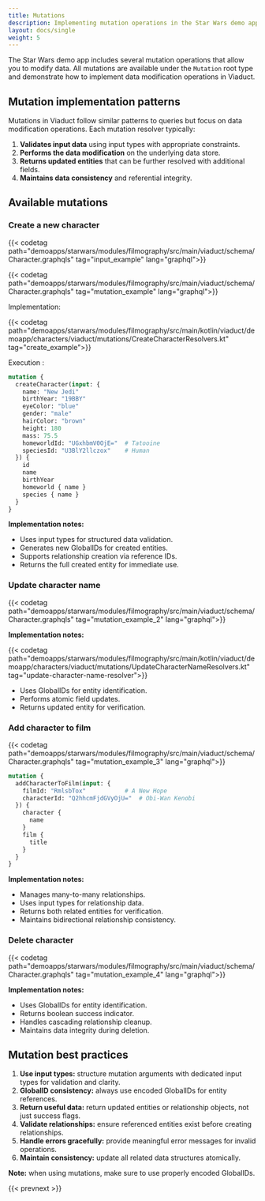 ```yaml
---
title: Mutations
description: Implementing mutation operations in the Star Wars demo app using Viaduct.
layout: docs/single
weight: 5
---
```


The Star Wars demo app includes several mutation operations that allow you to modify data. All mutations are available
under the `Mutation` root type and demonstrate how to implement data modification operations in Viaduct.

## Mutation implementation patterns

Mutations in Viaduct follow similar patterns to queries but focus on data modification operations. Each mutation
resolver typically:

1. **Validates input data** using input types with appropriate constraints.
2. **Performs the data modification** on the underlying data store.
3. **Returns updated entities** that can be further resolved with additional fields.
4. **Maintains data consistency** and referential integrity.

## Available mutations

### Create a new character

{{< codetag path="demoapps/starwars/modules/filmography/src/main/viaduct/schema/Character.graphqls" tag="input_example" lang="graphql">}}

{{< codetag path="demoapps/starwars/modules/filmography/src/main/viaduct/schema/Character.graphqls" tag="mutation_example" lang="graphql">}}

Implementation:

{{< codetag path="demoapps/starwars/modules/filmography/src/main/kotlin/viaduct/demoapp/characters/viaduct/mutations/CreateCharacterResolvers.kt" tag="create_example">}}

Execution :

```graphql
mutation {
  createCharacter(input: {
    name: "New Jedi"
    birthYear: "19BBY"
    eyeColor: "blue"
    gender: "male"
    hairColor: "brown"
    height: 180
    mass: 75.5
    homeworldId: "UGxhbmV0OjE="  # Tatooine
    speciesId: "U3BlY2llczox"    # Human
  }) {
    id
    name
    birthYear
    homeworld { name }
    species { name }
  }
}
```

**Implementation notes:**

- Uses input types for structured data validation.
- Generates new GlobalIDs for created entities.
- Supports relationship creation via reference IDs.
- Returns the full created entity for immediate use.

### Update character name

{{< codetag path="demoapps/starwars/modules/filmography/src/main/viaduct/schema/Character.graphqls" tag="mutation_example_2" lang="graphql">}}

**Implementation notes:**

{{< codetag path="demoapps/starwars/modules/filmography/src/main/kotlin/viaduct/demoapp/characters/viaduct/mutations/UpdateCharacterNameResolvers.kt" tag="update-character-name-resolver">}}

- Uses GlobalIDs for entity identification.
- Performs atomic field updates.
- Returns updated entity for verification.

### Add character to film

{{< codetag path="demoapps/starwars/modules/filmography/src/main/viaduct/schema/Character.graphqls" tag="mutation_example_3" lang="graphql">}}

```graphql
mutation {
  addCharacterToFilm(input: {
    filmId: "RmlsbTox"           # A New Hope
    characterId: "Q2hhcmFjdGVyOjU="  # Obi-Wan Kenobi
  }) {
    character {
      name
    }
    film {
      title
    }
  }
}
```

**Implementation notes:**

- Manages many-to-many relationships.
- Uses input types for relationship data.
- Returns both related entities for verification.
- Maintains bidirectional relationship consistency.

### Delete character

{{< codetag path="demoapps/starwars/modules/filmography/src/main/viaduct/schema/Character.graphqls" tag="mutation_example_4" lang="graphql">}}

**Implementation notes:**

- Uses GlobalIDs for entity identification.
- Returns boolean success indicator.
- Handles cascading relationship cleanup.
- Maintains data integrity during deletion.

## Mutation best practices

1. **Use input types:** structure mutation arguments with dedicated input types for validation and clarity.
2. **GlobalID consistency:** always use encoded GlobalIDs for entity references.
3. **Return useful data:** return updated entities or relationship objects, not just success flags.
4. **Validate relationships:** ensure referenced entities exist before creating relationships.
5. **Handle errors gracefully:** provide meaningful error messages for invalid operations.
6. **Maintain consistency:** update all related data structures atomically.

**Note:** when using mutations, make sure to use properly encoded GlobalIDs.

{{< prevnext >}}
